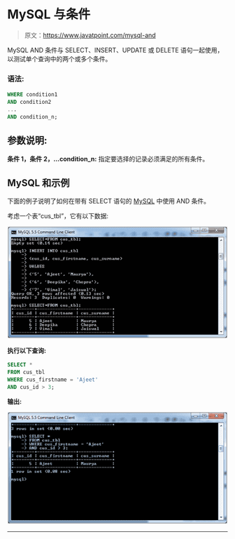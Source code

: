 # MySQL 与条件

> 原文：<https://www.javatpoint.com/mysql-and>

MySQL AND 条件与 SELECT、INSERT、UPDATE 或 DELETE 语句一起使用，以测试单个查询中的两个或多个条件。

### 语法:

```sql
WHERE condition1
AND condition2
...
AND condition_n;

```

## 参数说明:

**条件 1，条件 2，...condition_n:** 指定要选择的记录必须满足的所有条件。

## MySQL 和示例

下面的例子说明了如何在带有 SELECT 语句的 [MySQL](https://www.javatpoint.com/mysql-tutorial) 中使用 AND 条件。

考虑一个表“cus_tbl”，它有以下数据:

![MySQL AND Condition 1](img/b0cfd49a1e19ea519165a946fe13b8d7.png)

**执行以下查询:**

```sql
SELECT *
FROM cus_tbl
WHERE cus_firstname = 'Ajeet'
AND cus_id > 3;

```

**输出:**

![MySQL AND Condition 2](img/17cd4e588f4b97a7d8097c67e24f37a6.png)

* * *